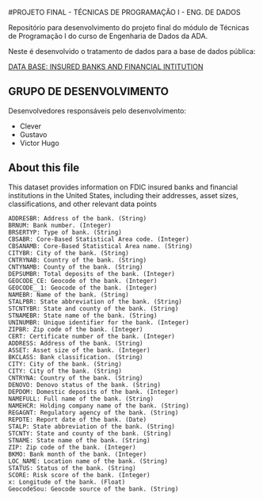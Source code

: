 #PROJETO FINAL - TÉCNICAS DE PROGRAMAÇÃO I - ENG. DE DADOS

Repositório para desenvolvimento do projeto final do módulo de Técnicas de Programação I do curso de Engenharia de Dados da ADA. 

Neste é desenvolvido o tratamento de dados para a base de dados pública: 

[DATA BASE: INSURED BANKS AND FINANCIAL INTITUTION](https://www.kaggle.com/datasets/thedevastator/u-s-fdic-insured-banks-and-financial-institution)

## GRUPO DE DESENVOLVIMENTO

Desenvolvedores responsáveis pelo desenvolvimento:

- Clever
- Gustavo
- Victor Hugo 

## About this file

This dataset provides information on FDIC insured banks and financial institutions in the United States, including their addresses, asset sizes, classifications, and other relevant data points

    ADDRESBR: Address of the bank. (String)
    BRNUM: Bank number. (Integer)
    BRSERTYP: Type of bank. (String)
    CBSABR: Core-Based Statistical Area code. (Integer)
    CBSANAMB: Core-Based Statistical Area name. (String)
    CITYBR: City of the bank. (String)
    CNTRYNAB: Country of the bank. (String)
    CNTYNAMB: County of the bank. (String)
    DEPSUMBR: Total deposits of the bank. (Integer)
    GEOCODE_CE: Geocode of the bank. (Integer)
    GEOCODE__1: Geocode of the bank. (Integer)
    NAMEBR: Name of the bank. (String)
    STALPBR: State abbreviation of the bank. (String)
    STCNTYBR: State and county of the bank. (String)
    STNAMEBR: State name of the bank. (String)
    UNINUMBR: Unique identifier for the bank. (Integer)
    ZIPBR: Zip code of the bank. (Integer)
    CERT: Certificate number of the bank. (Integer)
    ADDRESS: Address of the bank. (String)
    ASSET: Asset size of the bank. (Integer)
    BKCLASS: Bank classification. (String)
    CITY: City of the bank. (String)
    CITY: City of the bank. (String)
    CNTRYNA: Country of the bank. (String)
    DENOVO: Denovo status of the bank. (String)
    DEPDOM: Domestic deposits of the bank. (Integer)
    NAMEFULL: Full name of the bank. (String)
    NAMEHCR: Holding company name of the bank. (String)
    REGAGNT: Regulatory agency of the bank. (String)
    REPDTE: Report date of the bank. (Date)
    STALP: State abbreviation of the bank. (String)
    STCNTY: State and county of the bank. (String)
    STNAME: State name of the bank. (String)
    ZIP: Zip code of the bank. (Integer)
    BKMO: Bank month of the bank. (Integer)
    LOC_NAME: Location name of the bank. (String)
    STATUS: Status of the bank. (String)
    SCORE: Risk score of the bank. (Integer)
    x: Longitude of the bank. (Float)
    GeocodeSou: Geocode source of the bank. (String)